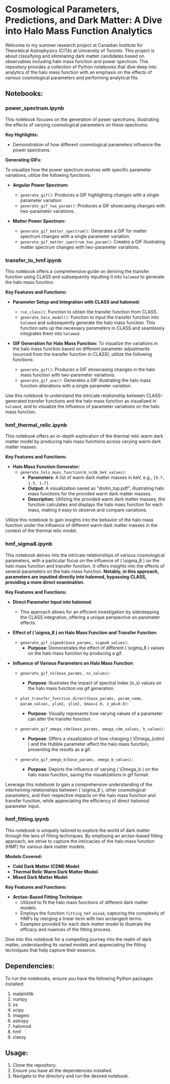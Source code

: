 # Cosmological Parameters, Predictions, and Dark Matter: A Dive into Halo Mass Function Analytics
Welcome to my summer research project at Canadian Institute for Theoretical Astrophysics (CITA) at University of Toronto. This project is about classifying and eliminating dark matter candidates based on observables including halo mass function and power spectrum. This repository provides a collection of Python notebooks that dive deep into analytics of the halo mass function with an emphasis on the effects of various cosmological parameters and performing analytical fits.
## Notebooks:
### power_spectrum.ipynb

This notebook focuses on the generation of power spectrums, illustrating the effects of varying cosmological parameters on these spectrums. 

**Key Highlights:**
- Demonstration of how different cosmological parameters influence the power spectrums.
  
**Generating GIFs:**

To visualize how the power spectrum evolves with specific parameter variations, utilize the following functions:

- **Angular Power Spectrum:**
  - `generate_gif()`: Produces a GIF highlighting changes with a single parameter variation.
  - `generate_gif_two_param()`: Produces a GIF showcasing changes with two-parameter variations.

- **Matter Power Spectrum:**
  - `generate_gif_matter_spectrum()`: Generates a GIF for matter spectrum changes with a single parameter variation.
  - `generate_gif_matter_spectrum_two_param()`: Creates a GIF illustrating matter spectrum changes with two-parameter variations.


### transfer_to_hmf.ipynb

This notebook offers a comprehensive guide on deriving the transfer function using CLASS and subsequently inputting it into `halomod` to generate the halo mass function.

**Key Features and Functions:**

- **Parameter Setup and Integration with CLASS and halomod:**
  - `run_class()`: Function to obtain the transfer function from CLASS.
  - `generate_halo_model()`: Function to input the transfer function into `halomod` and subsequently generate the halo mass function. This function sets up the necessary parameters in CLASS and seamlessly integrates them into `halomod`.

- **GIF Generation for Halo Mass Function:**
  To visualize the variations in the halo mass function based on different parameter adjustments (sourced from the transfer function in CLASS), utilize the following functions:
  - `generate_gif()`: Produces a GIF showcasing changes in the halo mass function with two-parameter variations.
  - `generate_gif_one()`: Generates a GIF illustrating the halo mass function alterations with a single parameter variation.

Use this notebook to understand the intricate relationship between CLASS-generated transfer functions and the halo mass function as visualized in `halomod`, and to visualize the influence of parameter variations on the halo mass function.

### hmf_thermal_relic.ipynb

This notebook offers an in-depth exploration of the thermal relic warm dark matter model by producing halo mass functions across varying warm dark matter masses.

**Key Features and Functions:**

- **Halo Mass Function Generator:**
  - `generate_halo_mass_function(m_ncdm_keV_values)`: 
    - **Parameters**: A list of warm dark matter masses in keV, e.g., `[0.7, 1.3, 1.7]`.
    - **Output**: A visualization saved as "dndm_top.pdf", illustrating halo mass functions for the provided warm dark matter masses.
    - **Description**: Utilizing the provided warm dark matter masses, the function calculates and displays the halo mass function for each mass, making it easy to observe and compare variations.

Utilize this notebook to gain insights into the behavior of the halo mass function under the influence of different warm dark matter masses in the context of the thermal relic model.


### hmf_sigma8.ipynb

This notebook delves into the intricate relationships of various cosmological parameters, with a particular focus on the influence of \( \sigma_8 \) on the halo mass function and transfer function. It offers insights into the effects of several parameters on the halo mass function. **Notably, in this approach, parameters are inputted directly into halomod, bypassing CLASS, providing a more direct examination.**

**Key Features and Functions:**

- **Direct Parameter Input into halomod**:
  - This approach allows for an efficient investigation by sidestepping the CLASS integration, offering a unique perspective on parameter effects.

- **Effect of \( \sigma_8 \) on Halo Mass Function and Transfer Function**:
  - `generate_gif_sigma8(base_params, sigma8_values)`:
    - **Purpose**: Demonstrates the effect of different \( \sigma_8 \) values on the halo mass function by producing a gif.
    
- **Influence of Various Parameters on Halo Mass Function**:
  - `generate_gif_ns(base_params, ns_values)`:
    - **Purpose**: Illustrates the impact of spectral index (n_s) values on the halo mass function via gif generation.

  - `plot_transfer_function_direct(base_params, param_name, param_values, ylim1, ylim2, kmax=1.0, z_pk=0.0)`:
    - **Purpose**: Visually represents how varying values of a parameter can alter the transfer function.
    
  - `generate_gif_omega_cdm(base_params, omega_cdm_values, h_values)`:
    - **Purpose**: Offers a visualization of how changing \( \Omega_{cdm} \) and the Hubble parameter affect the halo mass function, presenting the results as a gif.
    
  - `generate_gif_omega_b(base_params, omega_b_values)`:
    - **Purpose**: Depicts the influence of varying \( \Omega_b \) on the halo mass function, saving the visualizations in gif format.

Leverage this notebook to gain a comprehensive understanding of the intertwining relationships between \( \sigma_8 \), other cosmological parameters, and their respective impacts on the halo mass function and transfer function, while appreciating the efficiency of direct halomod parameter input.

### hmf_fitting.ipynb

This notebook is uniquely tailored to explore the world of dark matter through the lens of fitting techniques. By employing an arctan-based fitting approach, we strive to capture the intricacies of the halo mass function (HMF) for various dark matter models.

**Models Covered:**
- **Cold Dark Matter (CDM) Model**.
- **Thermal Relic Warm Dark Matter Model**.
- **Mixed Dark Matter Model**.

**Key Features and Functions:**
- **Arctan-Based Fitting Technique**:
  - Utilized to fit the halo mass functions of different dark matter models.
  - Employs the function `fitting_hmf_mixed`, capturing the complexity of HMFs by merging a linear term with two arctangent terms. 
  - Examples provided for each dark matter model to illustrate the efficacy and nuances of the fitting process.

Dive into this notebook for a compelling journey into the realm of dark matter, understanding its varied models and appreciating the fitting techniques that help capture their essence.

## Dependencies:
To run the notebooks, ensure you have the following Python packages installed:
1. matplotlib
2. numpy
3. os
4. scipy
5. imageio
6. astropy
7. halomod
8. hmf
9. classy
## Usage:
1. Clone the repository.
2. Ensure you have all the dependencies installed.
3. Navigate to the directory and run the desired notebook.

